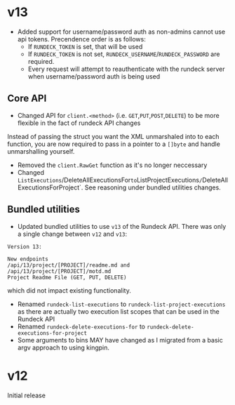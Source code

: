 # v13
- Added support for username/password auth as non-admins cannot use api tokens. Precendence order is as follows:
  - If `RUNDECK_TOKEN` is set, that will be used
  - If `RUNDECK_TOKEN` is not set, `RUNDECK_USERNAME`/`RUNDECK_PASSWORD` are required.
  - Every request will attempt to reauthenticate with the rundeck server when username/password auth is being used

## Core API
- Changed API for `client.<method>` (i.e. `GET`,`PUT`,`POST`,`DELETE`) to be more flexible in the fact of rundeck API changes

Instead of passing the struct you want the XML unmarshaled into to each function, you are now required to pass in a pointer to a `[]byte` and handle unmarshalling yourself. 

- Removed the `client.RawGet` function as it's no longer neccessary
- Changed `ListExecutions`/DeleteAllExecutionsFor` to `ListProjectExecutions`/`DeleteAllExecutionsForProject`. See reasoning under bundled utilities changes.
## Bundled utilities
- Updated bundled utilities to use `v13` of the Rundeck API. There was only a single change between `v12` and `v13`:

```
Version 13:

New endpoints
/api/13/project/[PROJECT]/readme.md and /api/13/project/[PROJECT]/motd.md
Project Readme File (GET, PUT, DELETE)
```

which did not impact existing functionality.

- Renamed `rundeck-list-executions` to `rundeck-list-project-executions` as there are actually two execution list scopes that can be used in the Rundeck API
- Renamed `rundeck-delete-executions-for` to `rundeck-delete-executions-for-project`
- Some arguments to bins MAY have changed as I migrated from a basic argv approach to using kingpin.

# v12
Initial release
